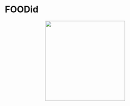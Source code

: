 # FOODid
  
<div id="header" align="center">
  <img src="https://media.giphy.com/media/l2SpQ0pTWgKGQ7Z7i/giphy.gif" width="250"/>
</div>

